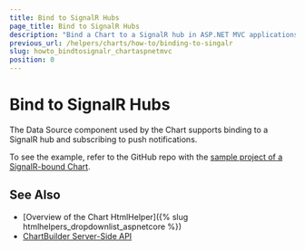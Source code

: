 ```yaml
---
title: Bind to SignalR Hubs
page_title: Bind to SignalR Hubs
description: "Bind a Chart to a SignalR hub in ASP.NET MVC applications."
previous_url: /helpers/charts/how-to/binding-to-singalr
slug: howto_bindtosignalr_chartaspnetmvc
position: 0
---
```


# Bind to SignalR Hubs

The Data Source component used by the Chart supports binding to a SignalR hub and subscribing to push notifications.

To see the example, refer to the GitHub repo with the [sample project of a SignalR-bound Chart](https://github.com/telerik/ui-for-aspnet-mvc-examples/tree/master/chart/signalr-bound-chart).

## See Also

* [Overview of the Chart HtmlHelper]({% slug htmlhelpers_dropdownlist_aspnetcore %})
* [ChartBuilder Server-Side API](/api/Kendo.Mvc.UI.Fluent/ChartBuilder)
